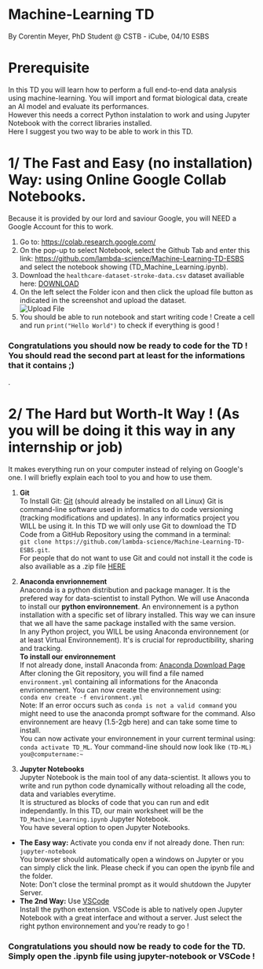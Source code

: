 # Machine-Learning TD
By Corentin Meyer, PhD Student @ CSTB - iCube, 04/10 ESBS

# Prerequisite  
In this TD you will learn how to perform a full end-to-end data analysis using machine-learning. You will import and format biological data, create an AI model and evaluate its performances.  
However this needs a correct Python instalation to work and using Jupyter Notebook with the correct libraries installed.    
Here I suggest you two way to be able to work in this TD.  

# 1/ The Fast and Easy (no installation) Way: using Online Google Collab Notebooks.
Because it is provided by our lord and saviour Google, you will NEED a Google Account for this to work.  
1. Go to: https://colab.research.google.com/
2. On the pop-up to select Notebook, select the Github Tab and enter this link: https://github.com/lambda-science/Machine-Learning-TD-ESBS and select the notebook showing (TD_Machine_Learning.ipynb).
3. Download the `healthcare-dataset-stroke-data.csv` dataset availiable here: [DOWNLOAD](https://www.lbgi.fr/~meyer/healthcare-dataset-stroke-data.csv)
4. On the left select the Folder icon and then click the upload file button as indicated in the screenshot and upload the dataset.   
![Upload File](https://i.imgur.com/2WlyUku.png) 
5. You should be able to run notebook and start writing code ! Create a cell and run `print("Hello World")` to check if everything is good !

### **Congratulations** you should now be ready to code for the TD ! You should read the second part at least for the informations that it contains ;)  

.  

# 2/ The Hard but Worth-It Way ! (As you will be doing it this way in any internship or job)  
It makes everything run on your computer instead of relying on Google's one. I will briefly explain each tool to you and how to use them.  

1. **Git**  
To Install Git: [Git](https://git-scm.com/downloads) (should already be installed on all Linux)
Git is command-line software used in informatics to do code versioning (tracking modifications and updates). In any informatics project you WILL be using it. In this TD we will only use Git to download the TD Code from a GitHub Repository using the command in a terminal:   
`git clone https://github.com/lambda-science/Machine-Learning-TD-ESBS.git`.  
For people that do not want to use Git and could not install it the code is also availiable as a .zip file [HERE](https://github.com/lambda-science/Machine-Learning-TD-ESBS/archive/refs/heads/master.zip)  



2. **Anaconda envrionnement**  
Anaconda is a python distribution and package manager. It is the prefered way for data-scientist to install Python. We will use Anaconda to install our **python environnement**. An environnement is a python installation with a specific set of library installed. This way we can insure that we all have the same package installed with the same version.  
In any Python project, you WILL be using Anaconda environnement (or at least Virtual Environnement). It's is crucial for reproductibility, sharing and tracking.  
**To install our environnement**  
If not already done, install Anaconda from: [Anaconda Download Page](https://www.anaconda.com/products/individual#Downloads)  
After cloning the Git repository, you will find a file named `environment.yml` containing all informations for the Anaconda envrionnement. You can now create the environnement using:  
`conda env create -f environment.yml`  
Note: If an error occurs such as `conda is not a valid command` you might need to use the anaconda prompt software for the command. Also environnement are heavy (1.5-2gb here) and can take some time to install.  
You can now activate your environnement in your current terminal using:  
`conda activate TD_ML`. Your command-line should now look like `(TD-ML) you@computername:~`

3. **Jupyter Notebooks**  
Jupyter Notebook is the main tool of any data-scientist. It allows you to write and run python code dynamically without reloading all the code, data and variables everytime.   
It is structured as blocks of code that you can run and edit independantly. In this TD, our main worksheet will be the `TD_Machine_Learning.ipynb` Jupyter Notebook.  
You have several option to open Jupyter Notebooks.  
* **The Easy way:** Activate you conda env if not already done. Then run:   
`jupyter-notebook`  
You browser should automatically open a windows on Jupyter or you can simply click the link. Please check if you can open the ipynb file and the folder.  
Note: Don't close the terminal prompt as it would shutdown the Jupyter Server.  
* **The 2nd Way:** Use [VSCode](https://code.visualstudio.com/)  
Install the python extension. VSCode is able to natively open Jupyter Notebook with a great interface and without a server. Just select the right python environnement and you're ready to go !  
### **Congratulations** you should now be ready to code for the TD. Simply open the .ipynb file using jupyter-notebook or VSCode !
